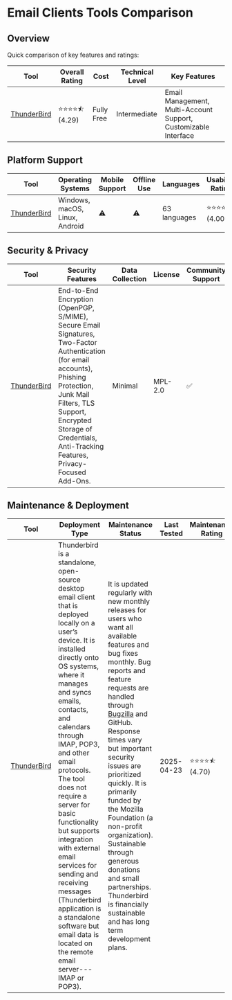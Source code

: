 # Email Clients Tools Comparison
## Overview
Quick comparison of key features and ratings:

| Tool | Overall Rating | Cost | Technical Level | Key Features |
|------|----------------|------|-----------------|--------------|
| [ThunderBird](https://www.thunderbird.net/en-US/) | ⭐⭐⭐⭐⯪ (4.29) | Fully Free | Intermediate | Email Management, Multi-Account Support, Customizable Interface |

## Platform Support
| Tool | Operating Systems | Mobile Support | Offline Use | Languages | Usability Rating |
|------|------------------|----------------|--------------|-----------|------------------|
| [ThunderBird](https://www.thunderbird.net/en-US/) | Windows, macOS, Linux, Android | ⚠️ | ⚠️ | 63 languages | ⭐⭐⭐⭐☆ (4.00) |

## Security & Privacy
| Tool | Security Features | Data Collection | License | Community Support | Security Rating |
|------|-------------------|-----------------|----------|------------------|----------------|
| [ThunderBird](https://www.thunderbird.net/en-US/) | End-to-End Encryption (OpenPGP, S/MIME), Secure Email Signatures, Two-Factor Authentication (for email accounts), Phishing Protection, Junk Mail Filters, TLS Support, Encrypted Storage of Credentials, Anti-Tracking Features, Privacy-Focused Add-Ons. | Minimal | MPL-2.0 | ✅ | ⭐⭐⭐⭐☆ (4.20) |

## Maintenance & Deployment
| Tool | Deployment Type | Maintenance Status | Last Tested | Maintenance Rating |
|------|----------------|-------------------|-------------|-------------------|
| [ThunderBird](https://www.thunderbird.net/en-US/) | Thunderbird is a standalone, open-source desktop email client that is deployed locally on a user’s device. It is installed directly onto OS systems, where it manages and syncs emails, contacts, and calendars through IMAP, POP3, and other email protocols. The tool does not require a server for basic functionality but supports integration with external email services for sending and receiving messages (Thunderbird application is a standalone software but email data is located on the remote email server---IMAP or POP3). | It is updated regularly with new monthly releases for users who want all available features and bug fixes monthly. Bug reports and feature requests are handled through [Bugzilla](https://bugzilla.mozilla.org/) and GitHub. Response times vary but important security issues are prioritized quickly. It is primarily funded by the Mozilla Foundation (a non-profit organization). Sustainable through generous donations and small partnerships. Thunderbird is financially sustainable and has long term development plans. | 2025-04-23 | ⭐⭐⭐⭐⯪ (4.70) |
